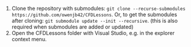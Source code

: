 
1. Clone the repository with submodules: 
        `git clone --recurse-submodules https://github.com/owenjb42/CFDLessons`. 
    Or, to get the submodules after cloning: 
        `git submodule update --init --recursive`. (this is also required when submodules are added or updated)
2. Open the CFDLessons folder with Visual Studio, e.g. in the explorer context menu.
